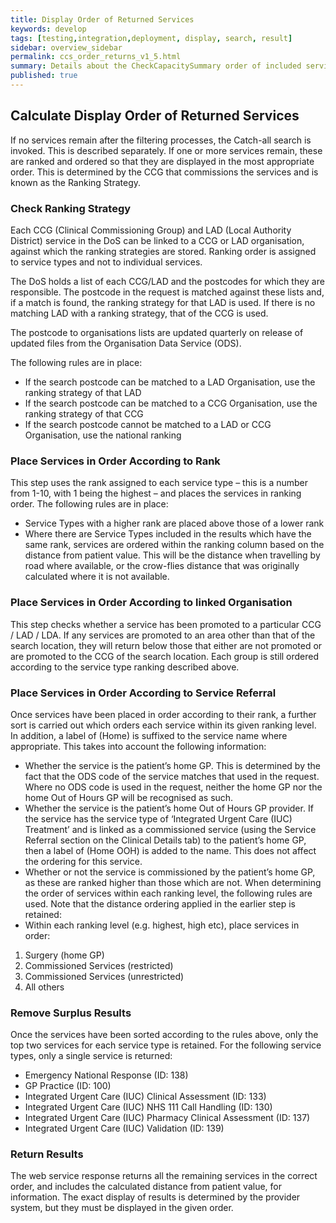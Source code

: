```yaml
---
title: Display Order of Returned Services
keywords: develop
tags: [testing,integration,deployment, display, search, result]
sidebar: overview_sidebar
permalink: ccs_order_returns_v1_5.html
summary: Details about the CheckCapacitySummary order of included services
published: true
---
```



## Calculate Display Order of Returned Services

If no services remain after the filtering processes, the Catch-all search is invoked. This is described separately.
If one or more services remain, these are ranked and ordered so that they are displayed in the most appropriate order. This is determined by the CCG that commissions the services and is known as the Ranking Strategy.


### Check Ranking Strategy
Each CCG (Clinical Commissioning Group) and LAD (Local Authority District) service in the DoS can be linked to a CCG or LAD organisation, against which the ranking strategies are stored. Ranking order is assigned to service types and not to individual services.

The DoS holds a list of each CCG/LAD and the postcodes for which they are responsible. The postcode in the request is matched against these lists and, if a match is found, the ranking strategy for that LAD is used. If there is no matching LAD with a ranking strategy, that of the CCG is used.

The postcode to organisations lists are updated quarterly on release of updated files from the Organisation Data Service (ODS).

The following rules are in place:
*	If the search postcode can be matched to a LAD Organisation, use the ranking strategy of that LAD
*	If the search postcode can be matched to a CCG Organisation, use the ranking strategy of that CCG
*	If the search postcode cannot be matched to a LAD or CCG Organisation, use the national ranking

### Place Services in Order According to Rank
This step uses the rank assigned to each service type – this is a number from 1-10, with 1 being the highest – and places the services in ranking order.
The following rules are in place:
*	Service Types with a higher rank are placed above those of a lower rank
*	Where there are Service Types included in the results which have the same rank, services are ordered within the ranking column based on the distance from patient value. This will be the distance when travelling by road where available, or the crow-flies distance that was originally calculated where it is not available.

### Place Services in Order According to linked Organisation
This step checks whether a service has been promoted to a particular CCG / LAD / LDA. If any services are promoted to an area other than that of the search location, they will return below those that either are not promoted or are promoted to the CCG of the search location. Each group is still ordered according to the service type ranking described above.

### Place Services in Order According to Service Referral
Once services have been placed in order according to their rank, a further sort is carried out which orders each service within its given ranking level. In addition, a label of (Home) is suffixed to the service name where appropriate. This takes into account the following information:
*	Whether the service is the patient’s home GP. This is determined by the fact that the ODS code of the service matches that used in the request. Where no ODS code is used in the request, neither the home GP nor the home Out of Hours GP will be recognised as such. 
*	Whether the service is the patient’s home Out of Hours GP provider. If the service has the service type of ‘Integrated Urgent Care (IUC) Treatment’ and is linked as a commissioned service (using the Service Referral section on the Clinical Details tab) to the patient’s home GP, then a label of (Home OOH) is added to the name. This does not affect the ordering for this service.
*	Whether or not the service is commissioned by the patient’s home GP, as these are ranked higher than those which are not.
When determining the order of services within each ranking level, the following rules are used. Note that the distance ordering applied in the earlier step is retained:
*	Within each ranking level (e.g. highest, high etc), place services in order: 
1.	Surgery (home GP)
2.	Commissioned Services (restricted)
3.	Commissioned Services (unrestricted)
4.	All others

### Remove Surplus Results
Once the services have been sorted according to the rules above, only the top two services for each service type is retained. For the following service types, only a single service is returned:
* Emergency National Response (ID: 138)
* GP Practice (ID: 100)
* Integrated Urgent Care (IUC) Clinical Assessment (ID: 133)
* Integrated Urgent Care (IUC) NHS 111 Call Handling (ID: 130)
* Integrated Urgent Care (IUC) Pharmacy Clinical Assessment (ID: 137)
* Integrated Urgent Care (IUC) Validation (ID: 139)

### Return Results
The web service response returns all the remaining services in the correct order, and includes the calculated distance from patient value, for information. The exact display of results is determined by the provider system, but they must be displayed in the given order.
